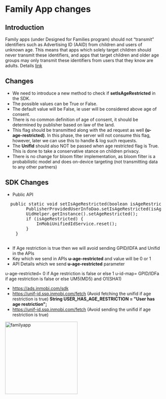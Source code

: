 # Family App changes
## Introduction
Family apps (under Designed for Families program) should not “transmit” identifiers such as Advertising ID (AAID) from children and users of unknown age. This means that apps which solely target children should never transmit these identifiers, and apps that target children and older age groups may only transmit these identifiers from users that they know are adults. 
Details [link](https://support.google.com/googleplay/android-developer/answer/11043825 ) 

## Changes
* We need to introduce a new method to check if **setIsAgeRestricted** in the SDK.
* The possible values can be True or False.
* The default value will be False, ie user will be considered above age of consent.
* There is no common definition of age of consent, it should be determined by publisher based on law of the land.
* This flag should be transmitted along with the ad request as well **(u-age-restricted)**. In this phase, the server will not consume this flag, however, later we can use this to handle & log such requests.
* The **UnifId** should also NOT be passed when age restricted flag is True. This is done to take a conservative stance on children privacy. 
* There is no change for bloom filter implementation, as bloom filter is a probabilistic model and does on-device targeting (not transmitting data to any other partners)

## SDK Changes
* Public API 
<pre>
  public static void setIsAgeRestricted(boolean isAgeRestricted) {
        PublisherProvidedUserInfoDao.setIsAgeRestricted(isAgeRestricted);
        UidHelper.getInstance().setAgeRestricted();
        if (isAgeRestricted) {
            InMobiUnifiedIdService.reset();
        }
    }
  </pre>
* If Age restriction is true then we will avoid sending GPID/IDFA and Unifid in the APIs
* Key which we send in APIs **u-age-restricted** and value will be 0 or 1
* API Details which we send **u-age-restricted** parameter

u-age-restricted= 0 if Age restriction is false or else 1
u-id-map= GPID/IDFa if age restriction is false or else UM5(MD5) and O1(SHA1) 
- https://ads.inmobi.com/sdk
- https://unif-id.ssp.inmobi.com/fetch (Avoid fetching the unifid if age restriction is true)
**String USER_HAS_AGE_RESTRICTION = "User has age restriction";**
- https://unif-id.ssp.inmobi.com/fetch (Avoid sending the unifid if age restriction is true)
</pre>

<img width="234" alt="familyapp" src="https://user-images.githubusercontent.com/6571244/157170176-4a7e1235-1cb5-43cc-acb3-a113d40388cd.png">

        
